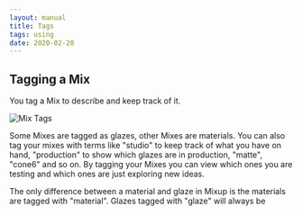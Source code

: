 ```yaml
---
layout: manual
title: Tags
tags: using
date: 2020-02-20
---
```

## Tagging a Mix

You tag a Mix to describe and keep track of it. 

![Mix Tags](/images/MixTags.png)

Some Mixes are tagged as glazes, other Mixes are materials. You can also tag
your mixes with terms like "studio" to keep track of what you have on hand,
"production" to show which glazes are in production, "matte", "cone6" and so on.
By tagging your Mixes you can view which ones you are testing and
which ones are just exploring new ideas.

The only difference between a material and glaze in Mixup is the materials
are tagged with "material". Glazes tagged with "glaze" will always be 

